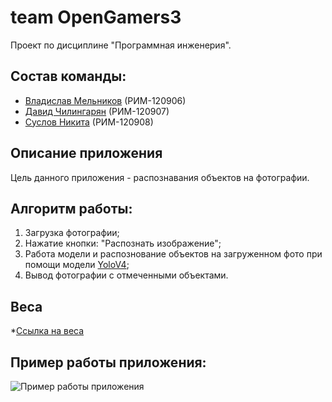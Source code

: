 # team OpenGamers3
Проект по дисциплине "Программная инженерия".

## Состав команды:
* [Владислав Мельников](https://github.com/whatisloveam) (РИМ-120906)
* [Давид Чилингарян](https://github.com/DavidChili34) (РИМ-120907)
* [Суслов Никита](https://github.com/SSLV90) (РИМ-120908)

## Описание приложения
Цель данного приложения - распознавания объектов на фотографии.

## Алгоритм работы:
1. Загрузка фотографии;
2. Нажатие кнопки: "Распознать изображение";
3. Работа модели и распознование объектов на загруженном фото при помощи модели [YoloV4](https://arxiv.org/abs/2004.10934);
4. Вывод фотографии с отмеченными объектами.

## Веса
 *[Ссылка на веса](https://github.com/AlexeyAB/darknet/releases/download/darknet_yolo_v3_optimal/yolov4.weights)

## Пример работы приложения:
![Пример работы приложения](example.gif)

